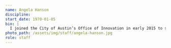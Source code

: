 ```yaml
---
name: Angela Hanson
discipline:
start_date: 1970-01-05
bio: |
  I joined the City of Austin’s Office of Innovation in early 2015 to serve as an innovation catalyst by configuring people, teams, tools, and methods to generate innovative paths through the complex systems inherent in public administration.
photo_path: /assets/img/staff/angela-hanson.jpg
role: staff
---
```

